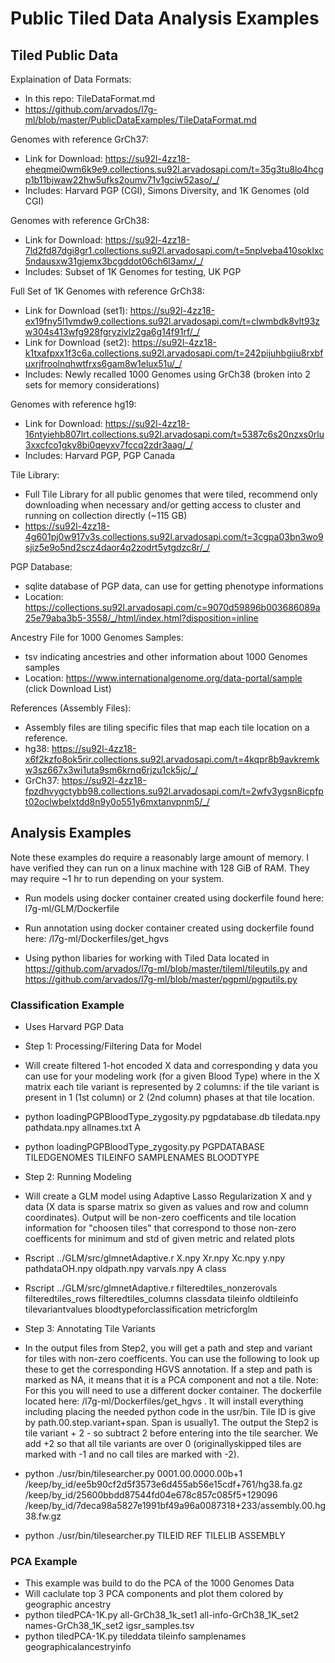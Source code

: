 <h1>Public Tiled Data Analysis Examples</h1>   

<h2>Tiled Public Data</h2>

Explaination of Data Formats:
* In this repo: TileDataFormat.md 
* https://github.com/arvados/l7g-ml/blob/master/PublicDataExamples/TileDataFormat.md

Genomes with reference GrCh37: 
* Link for Download: https://su92l-4zz18-eheqmei0wm6k9e9.collections.su92l.arvadosapi.com/t=35g3tu8lo4hcgp1b11bjwaw22hw5ufks2oumv71v1gciw52aso/_/
* Includes: Harvard PGP (CGI), Simons Diversity, and 1K Genomes (old CGI)

Genomes with reference GrCh38:
* Link for Download: https://su92l-4zz18-7ld2fd87dgi8gr1.collections.su92l.arvadosapi.com/t=5nplveba410soklxc5ndausxw31gjemx3bcgddot06ch6l3amx/_/
* Includes: Subset of 1K Genomes for testing, UK PGP 

Full Set of 1K Genomes with reference GrCh38:
* Link for Download (set1): https://su92l-4zz18-ex19fny5l1vmdw9.collections.su92l.arvadosapi.com/t=clwmbdk8vlt93zw304s413wfg928fgryzivlz2ga6g14f91rf/_/
* Link for Download (set2): https://su92l-4zz18-k1txafpxx1f3c6a.collections.su92l.arvadosapi.com/t=242pijuhbgiiu8rxbfuxrjfroolnqhwtfrxs6gam8w1elux51u/_/
* Includes:  Newly recalled 1000 Genomes using GrCh38 (broken into 2 sets for memory considerations)

Genomes with reference hg19:
* Link for Download: https://su92l-4zz18-16ntyiehb807lrt.collections.su92l.arvadosapi.com/t=5387c6s20nzxs0rlu3xxcfco1gky8bi0qeyxv7fccq2zdr3aag/_/
* Includes: Harvard PGP, PGP Canada 

Tile Library:
* Full Tile Library for all public genomes that were tiled, recommend only downloading when necessary and/or getting access to cluster and running on collection directly (~115 GB)
* https://su92l-4zz18-4g601pj0w917v3s.collections.su92l.arvadosapi.com/t=3cgpa03bn3wo9sjiz5e9o5nd2scz4daor4q2zodrt5ytgdzc8r/_/ 

PGP Database:
* sqlite database of PGP data, can use for getting phenotype informations
* Location: https://collections.su92l.arvadosapi.com/c=9070d59896b003686089a25e79aba3b5-3558/_/html/index.html?disposition=inline

Ancestry File for 1000 Genomes Samples:
* tsv indicating ancestries and other information about 1000 Genomes samples
* Location: https://www.internationalgenome.org/data-portal/sample  (click Download List) 

References (Assembly Files):
* Assembly files are tiling specific files that map each tile location on a reference. 
* hg38: https://su92l-4zz18-x6f2kzfo8ok5rir.collections.su92l.arvadosapi.com/t=4kqpr8b9avkremkw3sz667x3wi1uta9sm6krnq6rjzu1ck5jc/_/
* GrCh37: https://su92l-4zz18-fpzdhvygctybb98.collections.su92l.arvadosapi.com/t=2wfv3ygsn8icpfpt02oclwbelxtdd8n9y0o551y6mxtanvpnm5/_/

<h2>Analysis Examples</h2>

Note these examples do require a reasonably large amount of memory.  I have verified they can run on a linux machine with 128 GiB of RAM. They may require ~1 hr to run depending on your system.

* Run models using docker container created using dockerfile found here: l7g-ml/GLM/Dockerfile  
* Run annotation using docker container created using dockerfile found here: /l7g-ml/Dockerfiles/get_hgvs

* Using python libaries for working with Tiled Data located in https://github.com/arvados/l7g-ml/blob/master/tileml/tileutils.py and https://github.com/arvados/l7g-ml/blob/master/pgpml/pgputils.py 

<h3>Classification Example</h3>

* Uses Harvard PGP Data

* Step 1: Processing/Filtering Data for Model</li>

* Will create filtered 1-hot encoded X data and corresponding y data you can use for your modeling work (for a given Blood Type) where in the X matrix each tile variant is represented by 2 columns: if the tile variant is present in 1 (1st column) or 2 (2nd column) phases at that tile location.</li>

* python loadingPGPBloodType_zygosity.py pgpdatabase.db tiledata.npy pathdata.npy allnames.txt A
* python loadingPGPBloodType_zygosity.py PGPDATABASE TILEDGENOMES TILEINFO SAMPLENAMES BLOODTYPE

* Step 2: Running Modeling 
* Will create a GLM model using Adaptive Lasso Regularization X and y data (X data is sparse matrix so given as values and row and column coordinates). Output will be non-zero coefficents and tile location information for "choosen tiles" that correspond to those non-zero coefficents for minimum and std of given metric and related plots
* Rscript ../GLM/src/glmnetAdaptive.r X.npy Xr.npy Xc.npy y.npy pathdataOH.npy oldpath.npy varvals.npy A class
* Rscript ../GLM/src/glmnetAdaptive.r filteredtiles_nonzerovals filteredtiles_rows filteredtiles_columns classdata tileinfo oldtileinfo tilevariantvalues bloodtypeforclassification metricforglm

* Step 3: Annotating Tile Variants
* In the output files from Step2, you will get a path and step and variant for tiles with non-zero coefficents. You can use the following to look up these to get the corresponding HGVS annotation.  If a step and path is marked as NA, it means that it is a PCA component and not a tile. Note: For this you will need to use a different docker container.  The dockerfile located here: /l7g-ml/Dockerfiles/get_hgvs .  It will install everything including placing the needed python code in the usr/bin. Tile ID is give by path.00.step.variant+span.  Span is usually1.  The output the Step2 is tile variant + 2 - so subtract 2 before entering into the tile searcher.  We add +2 so that all tile variants are over 0 (originallyskipped tiles are marked with -1 and no call tiles are marked with -2).   

* python ./usr/bin/tilesearcher.py 0001.00.0000.00b+1 /keep/by_id/ee5b90cf2d5f3573e6d455ab56e15cdf+761/hg38.fa.gz /keep/by_id/25600bbdd87544fd04e678c857c085f5+129096 /keep/by_id/7deca98a5827e1991bf49a96a0087318+233/assembly.00.hg38.fw.gz
* python ./usr/bin/tilesearcher.py TILEID REF TILELIB ASSEMBLY

<h3>PCA Example</h3>

* This example was build to do the PCA of the 1000 Genomes Data
* Will caclulate top 3 PCA components and plot them colored by geographic ancestry
* python tiledPCA-1K.py all-GrCh38_1k_set1 all-info-GrCh38_1K_set2 names-GrCh38_1K_set2 igsr_samples.tsv
* python tiledPCA-1K.py tileddata tileinfo samplenames geographicalancestryinfo
